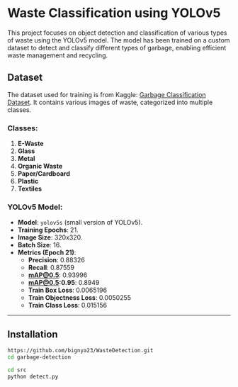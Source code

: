 # Waste Classification using YOLOv5

This project focuses on object detection and classification of various types of waste using the YOLOv5 model. The model has been trained on a custom dataset to detect and classify different types of garbage, enabling efficient waste management and recycling.

## Dataset

The dataset used for training is from Kaggle: [Garbage Classification Dataset](https://www.kaggle.com/datasets/mostafaabla/garbage-classification). It contains various images of waste, categorized into multiple classes.

### Classes:
1. **E-Waste**
2. **Glass**
3. **Metal**
4. **Organic Waste**
5. **Paper/Cardboard**
6. **Plastic**
7. **Textiles**

### YOLOv5 Model:
- **Model**: `yolov5s` (small version of YOLOv5).
- **Training Epochs**: 21.
- **Image Size**: 320x320.
- **Batch Size**: 16.
- **Metrics (Epoch 21)**:
  - **Precision**: 0.88326
  - **Recall**: 0.87559
  - **mAP@0.5**: 0.93996
  - **mAP@0.5:0.95**: 0.8949
  - **Train Box Loss**: 0.0065196
  - **Train Objectness Loss**: 0.0050255
  - **Train Class Loss**: 0.015156

---

## Installation



```bash
https://github.com/bignya23/WasteDetection.git
cd garbage-detection

cd src
python detect.py

